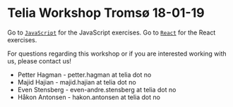 # Telia Workshop Tromsø 18-01-19


Go to [`JavaScript`](https://github.com/evenstensberg/telia-workshop/tree/master/Javascript) for the JavaScript exercises.
Go to [`React`](https://github.com/evenstensberg/telia-workshop/tree/master/Reactjs) for the React exercises.



For questions regarding this workshop or if you are interested working with us, please contact us! 

- Petter Hagman - petter.hagman at telia dot no
- Majid Hajian - majid.hajian at telia dot no
- Even Stensberg - even-andre.stensberg at telia dot no
- Håkon Antonsen - hakon.antonsen at telia dot no

